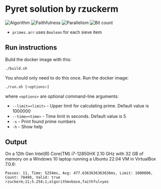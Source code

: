# Pyret solution by rzuckerm

![Algorithm](https://img.shields.io/badge/Algorithm-base-green)
![Faithfulness](https://img.shields.io/badge/Faithful-yes-green)
![Parallelism](https://img.shields.io/badge/Parallel-no-green)
![Bit count](https://img.shields.io/badge/Bits-unknown-yellowgreen)

* `primes.arr` uses `Boolean` for each sieve item

## Run instructions

Build the docker image with this:

```bash
./build.sh
```

You should only need to do this once. Run the docker image:

```bash
./run.sh [<options>]
```

where `<options>` are optional command-line arguments:

* `--limit=<limit>` - Upper limit for calculating prime. Default value is 1000000
* `--time=<time>` - Time limit in seconds. Default value is 5
* `-s` - Print found prime numbers
* `-h` - Show help

## Output

On a 12th Gen Intel(R) Core(TM) i7-12850HX 2.10 GHz with 32 GB of memory on a Windows 10
laptop running a Ubuntu 22.04 VM in VirtualBox 7.0.6:

```
Passes: 11, Time: 5254ms, Avg: 477.6363636363636ms, Limit: 1000000, Count: 78498, Valid: true
rzuckerm;11;5.254;1;algorithm=base,faithful=yes
```
